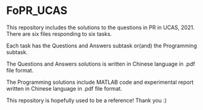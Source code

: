 # FoPR_UCAS
This repository includes the solutions to the questions in PR in UCAS, 2021. There are six files responding to six tasks.

Each task has the Questions and Answers subtask or(and) the Programming subtask.

The Questions and Answers solutions is written in Chinese language in .pdf file format.

The Programming solutions include MATLAB code and experimental report written in Chinese language in .pdf file format.

This repository is hopefully used to be a reference! Thank you :)
